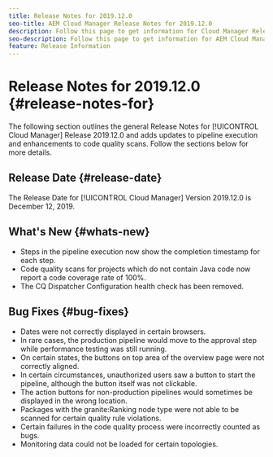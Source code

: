 ```yaml
---
title: Release Notes for 2019.12.0
seo-title: AEM Cloud Manager Release Notes for 2019.12.0
description: Follow this page to get information for Cloud Manager Release 2019.12.0.
seo-description: Follow this page to get information for AEM Cloud Manager Release 2019.12.0.
feature: Release Information
---
```


# Release Notes for 2019.12.0 {#release-notes-for}

The following section outlines the general Release Notes for [!UICONTROL Cloud Manager] Release 2019.12.0 and adds updates to pipeline execution and enhancements to code quality scans.
Follow the sections below for more details.

## Release Date {#release-date}

The Release Date for [!UICONTROL Cloud Manager] Version 2019.12.0 is December 12, 2019.

## What's New {#whats-new}

* Steps in the pipeline execution now show the completion timestamp for each step.
* Code quality scans for projects which do not contain Java code now report a code coverage rate of 100%.
* The CQ Dispatcher Configuration health check has been removed.

## Bug Fixes {#bug-fixes}

* Dates were not correctly displayed in certain browsers.
* In rare cases, the production pipeline would move to the approval step while performance testing was still running.
* On certain states, the buttons on top area of the overview page were not correctly aligned.
* In certain circumstances, unauthorized users saw a button to start the pipeline, although the button itself was not clickable.
* The action buttons for non-production pipelines would sometimes be displayed in the wrong location.
* Packages with the granite:Ranking node type were not able to be scanned for certain quality rule violations.
* Certain failures in the code quality process were incorrectly counted as bugs.
* Monitoring data could not be loaded for certain topologies.
